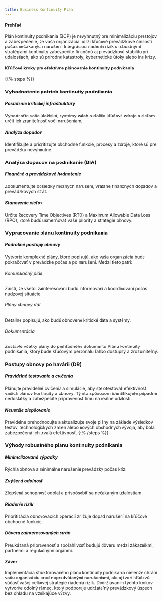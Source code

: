 ```yaml
---
title: Business Continuity Plan
---
```


#### Prehľad

Plán kontinuity podnikania (BCP) je nevyhnutný pre minimalizáciu prestojov a zabezpečenie, že vaša organizácia udrží kľúčové prevádzkové činnosti počas nečakaných narušení. Integráciou riadenia rizík s robustnými stratégiami kontinuity zabezpečíte finančnú aj prevádzkovú stabilitu pri udalostiach, ako sú prírodné katastrofy, kybernetické útoky alebo iné krízy.


#### Kľúčové kroky pre efektívne plánovanie kontinuity podnikania

{{% steps %}}

### Vyhodnotenie potrieb kontinuity podnikania
##### Posúdenie kritickej infraštruktúry
Vyhodnoťte vaše úložiská, systémy záloh a ďalšie kľúčové zdroje s cieľom určiť ich zraniteľnosť voči narušeniam.
##### Analýza dopadov
Identifikujte a prioritizujte obchodné funkcie, procesy a zdroje, ktoré sú pre prevádzku nevyhnutné.

### Analýza dopadov na podnikanie (BIA)
##### Finančné a prevádzkové hodnotenie
Zdokumentujte dôsledky možných narušení, vrátane finančných dopadov a prevádzkových strát.

##### Stanovenie cieľov
Určite Recovery Time Objectives (RTO) a Maximum Allowable Data Loss (RPO), ktoré budú usmerňovať vaše priority a stratégie obnovy.

### Vypracovanie plánu kontinuity podnikania
##### Podrobné postupy obnovy
Vytvorte komplexné plány, ktoré popisujú, ako vaša organizácia bude pokračovať v prevádzke počas a po narušení. Medzi tieto patrí:
###### Komunikačný plán
Zaistí, že všetci zainteresovaní budú informovaní a koordinovaní počas núdzovej situácie.
###### Plány obnovy dát
Detailne popisujú, ako budú obnovené kritické dáta a systémy.
###### Dokumentácia
Zostavte všetky plány do prehľadného dokumentu Plánu kontinuity podnikania, ktorý bude kľúčovým personálu ľahko dostupný a zrozumiteľný.

### Postupy obnovy po havárii (DR)
##### Pravidelné testovanie a cvičenia
Plánujte pravidelné cvičenia a simulácie, aby ste otestovali efektívnosť vašich plánov kontinuity a obnovy. Týmto spôsobom identifikujete prípadné nedostatky a zabezpečíte pripravenosť tímu na reálne udalosti.

##### Neustále zlepšovanie
Pravidelne prehodnocujte a aktualizujte svoje plány na základe výsledkov testov, technologických zmien alebo nových obchodných vývoja, aby bola zabezpečená ich trvalá efektívnosť.
{{% /steps %}}

### Výhody robustného plánu kontinuity podnikania
##### Minimalizované výpadky
Rýchla obnova a minimálne narušenie prevádzky počas kríz.
##### Zvýšená odolnosť
Zlepšená schopnosť odolať a prispôsobiť sa nečakaným udalostiam.
##### Riadenie rizík
Prioritizácia obnovovacích operácií znižuje dopad narušení na kľúčové obchodné funkcie.
##### Dôvera zainteresovaných strán
Preukázaná pripravenosť a spoľahlivosť budujú dôveru medzi zákazníkmi, partnermi a regulačnými orgánmi.

#### Záver

Implementácia štruktúrovaného plánu kontinuity podnikania nielenže chráni vašu organizáciu pred nepredvídanými narušeniami, ale aj tvorí kľúčovú súčasť vašej celkovej stratégie riadenia rizík. Dodržiavaním týchto krokov vytvoríte odolný rámec, ktorý podporuje udržateľný prevádzkový úspech bez ohľadu na vznikajúce výzvy.